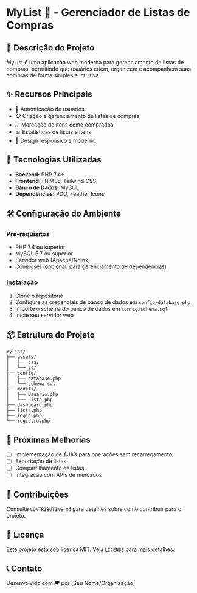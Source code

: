 # MyList 🛒 - Gerenciador de Listas de Compras

## 📝 Descrição do Projeto

MyList é uma aplicação web moderna para gerenciamento de listas de compras, permitindo que usuários criem, organizem e acompanhem suas compras de forma simples e intuitiva.

## ✨ Recursos Principais

- 🔐 Autenticação de usuários
- 📋 Criação e gerenciamento de listas de compras
- ✅ Marcação de itens como comprados
- 📊 Estatísticas de listas e itens
- 📱 Design responsivo e moderno

## 🚀 Tecnologias Utilizadas

- **Backend:** PHP 7.4+
- **Frontend:** HTML5, Tailwind CSS
- **Banco de Dados:** MySQL
- **Dependências:** PDO, Feather Icons

## 🛠️ Configuração do Ambiente

### Pré-requisitos

- PHP 7.4 ou superior
- MySQL 5.7 ou superior
- Servidor web (Apache/Nginx)
- Composer (opcional, para gerenciamento de dependências)

### Instalação

1. Clone o repositório
2. Configure as credenciais de banco de dados em `config/database.php`
3. Importe o schema do banco de dados em `config/schema.sql`
4. Inicie seu servidor web

## 📦 Estrutura do Projeto

```
mylist/
├── assets/
│   ├── css/
│   └── js/
├── config/
│   ├── database.php
│   └── schema.sql
├── models/
│   ├── Usuario.php
│   └── Lista.php
├── dashboard.php
├── lista.php
├── login.php
└── registro.php
```

## 🔧 Próximas Melhorias

- [ ] Implementação de AJAX para operações sem recarregamento
- [ ] Exportação de listas
- [ ] Compartilhamento de listas
- [ ] Integração com APIs de mercados

## 🤝 Contribuições

Consulte `CONTRIBUTING.md` para detalhes sobre como contribuir para o projeto.

## 📄 Licença

Este projeto está sob licença MIT. Veja `LICENSE` para mais detalhes.

## 📞 Contato

Desenvolvido com ❤️ por [Seu Nome/Organização]
